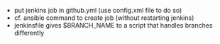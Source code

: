 - put jenkins job in github.yml (use config.xml file to do so)
- cf. ansible command to create job (without restarting jenkins)
- jenkinsfile gives $BRANCH_NAME to a script that handles branches differently
